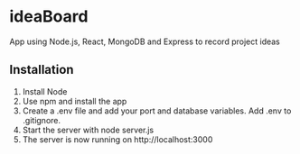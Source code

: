 # ideaBoard
App using Node.js, React, MongoDB and Express to record project ideas 

## Installation
1. Install Node
2. Use npm and install the app
3. Create a .env file and add your port and database variables. Add .env to .gitignore.
4. Start the server with node server.js
5. The server is now running on http://localhost:3000
